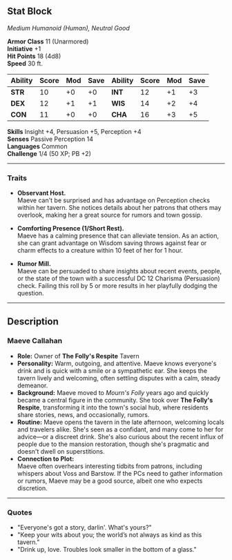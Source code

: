 

## **Stat Block**

*Medium Humanoid (Human), Neutral Good*

**Armor Class** 11 (Unarmored)  
**Initiative** +1  
**Hit Points** 18 (4d8)  
**Speed** 30 ft.

| Ability   | Score | Mod | Save | Ability   | Score | Mod | Save |
|-----------|-------|-----|------|-----------|-------|-----|------|
| **STR**   | 10    | +0  | +0   | **INT**   | 12    | +1  | +3   |
| **DEX**   | 12    | +1  | +1   | **WIS**   | 14    | +2  | +4   |
| **CON**   | 11    | +0  | +0   | **CHA**   | 16    | +3  | +5   |

**Skills** Insight +4, Persuasion +5, Perception +4  
**Senses** Passive Perception 14  
**Languages** Common  
**Challenge** 1/4 (50 XP; PB +2)

---

### **Traits**

- **Observant Host.**  
  Maeve can't be surprised and has advantage on Perception checks within her tavern. She notices details about her patrons that others may overlook, making her a great source for rumors and town gossip.

- **Comforting Presence (1/Short Rest).**  
  Maeve has a calming presence that can alleviate tension. As an action, she can grant advantage on Wisdom saving throws against fear or charm effects to a creature within 10 feet of her for 1 hour.

- **Rumor Mill.**  
  Maeve can be persuaded to share insights about recent events, people, or the state of the town with a successful DC 12 Charisma (Persuasion) check. Failing this roll by 5 or more results in her playfully dodging the question.

---

## **Description**

### **Maeve Callahan**

- **Role:** Owner of **The Folly's Respite** Tavern  
- **Personality:** Warm, outgoing, and attentive. Maeve knows everyone's drink and is quick with a smile or a sympathetic ear. She keeps the tavern lively and welcoming, often settling disputes with a calm, steady demeanor.  
- **Background:** Maeve moved to *Mourn's Folly* years ago and quickly became a central figure in the community. She took over **The Folly's Respite**, transforming it into the town's social hub, where residents share stories, news, and occasionally, rumors.  
- **Routine:** Maeve opens the tavern in the late afternoon, welcoming locals and travelers alike. She's seen as a confidant, and many come to her for advice—or a discreet drink. She's also curious about the recent influx of people due to the mansion restoration, though she's pragmatic and doesn't dwell on superstitions.  
- **Connection to Plot:**  
  Maeve often overhears interesting tidbits from patrons, including whispers about Voss and Barstow. If the PCs need to gather information or rumors, Maeve may be a good source, albeit one who expects discretion.

---

### **Quotes**

- "Everyone's got a story, darlin'. What's yours?"
- "Keep your wits about you; the world’s not always as kind as this tavern."
- "Drink up, love. Troubles look smaller in the bottom of a glass."
